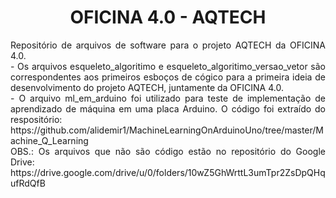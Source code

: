 <h1 align="center">OFICINA 4.0 - AQTECH</h1>
<p align="justify">Repositório de arquivos de software para o projeto AQTECH da OFICINA 4.0.<br>
- Os arquivos esqueleto_algoritimo e esqueleto_algoritimo_versao_vetor são correspondentes aos primeiros esboços de cógico para a primeira ideia de desenvolvimento do projeto AQTECH, juntamente da OFICINA 4.0.<br>
- O arquivo ml_em_arduino foi utilizado para teste de implementação de aprendizado de máquina em uma placa Arduino. O código foi extraído do respositório: https://github.com/alidemir1/MachineLearningOnArduinoUno/tree/master/Machine_Q_Learning<br>
OBS.: Os arquivos que não são código estão no repositório do Google Drive: https://drive.google.com/drive/u/0/folders/10wZ5GhWrttL3umTpr2ZsDpQHqufRdQfB<br></p>
